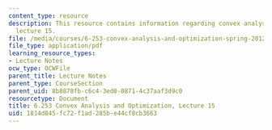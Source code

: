 ```yaml
---
content_type: resource
description: This resource contains information regarding convex analysis and optimization,
  lecture 15.
file: /media/courses/6-253-convex-analysis-and-optimization-spring-2012/1814d845fc72f1ad285be44cf8cb3663_MIT6_253S12_lec15.pdf
file_type: application/pdf
learning_resource_types:
- Lecture Notes
ocw_type: OCWFile
parent_title: Lecture Notes
parent_type: CourseSection
parent_uid: 8b8878fb-c6c4-3ed0-0871-4c37aaf3d9c0
resourcetype: Document
title: 6.253 Convex Analysis and Optimization, Lecture 15
uid: 1814d845-fc72-f1ad-285b-e44cf8cb3663
---
```

